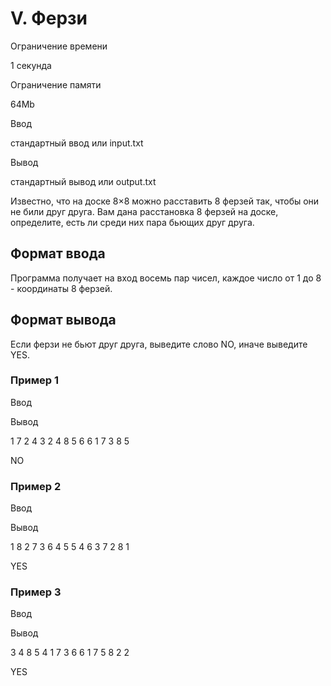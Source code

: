 V. Ферзи
========

Ограничение времени

1 секунда

Ограничение памяти

64Mb

Ввод

стандартный ввод или input.txt

Вывод

стандартный вывод или output.txt

Известно, что на доске 8×8 можно расставить 8 ферзей так, чтобы они не били друг друга. Вам дана расстановка 8 ферзей на доске, определите, есть ли среди них пара бьющих друг друга.

Формат ввода
------------

Программа получает на вход восемь пар чисел, каждое число от 1 до 8 - координаты 8 ферзей.

Формат вывода
-------------

Если ферзи не бьют друг друга, выведите слово NO, иначе выведите YES.

### Пример 1

Ввод

Вывод

1 7
2 4
3 2
4 8
5 6
6 1
7 3
8 5

NO

### Пример 2

Ввод

Вывод

1 8
2 7
3 6
4 5
5 4
6 3
7 2
8 1

YES

### Пример 3

Ввод

Вывод

3 4
8 5
4 1
7 3
6 6
1 7
5 8
2 2

YES